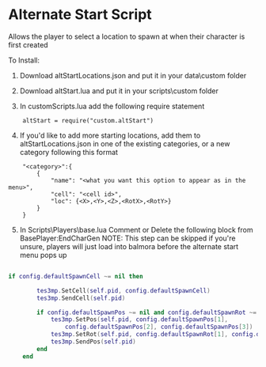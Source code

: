 # Alternate Start Script
Allows the player to select a location to spawn at when their character is first created

To Install:

1. Download altStartLocations.json and put it in your data\custom folder

2. Download altStart.lua and put it in your scripts\custom folder

3. In customScripts.lua add the following require statement
```
    altStart = require("custom.altStart")
```

4. If you'd like to add more starting locations, add them to altStartLocations.json in one of the existing categories, or a new category following this format
```
    "<category>":{
        {
            "name": "<what you want this option to appear as in the menu>",
            "cell": "<cell id>",
            "loc": {<X>,<Y>,<Z>,<RotX>,<RotY>}
        }
    }
```

5. In Scripts\Players\base.lua Comment or Delete the following block from BasePlayer:EndCharGen
NOTE: This step can be skipped if you're unsure, players will just load into balmora before the alternate start menu pops up

```lua

if config.defaultSpawnCell ~= nil then

        tes3mp.SetCell(self.pid, config.defaultSpawnCell)
        tes3mp.SendCell(self.pid)

        if config.defaultSpawnPos ~= nil and config.defaultSpawnRot ~= nil then
            tes3mp.SetPos(self.pid, config.defaultSpawnPos[1],
                config.defaultSpawnPos[2], config.defaultSpawnPos[3])
            tes3mp.SetRot(self.pid, config.defaultSpawnRot[1], config.defaultSpawnRot[2])
            tes3mp.SendPos(self.pid)
        end
    end
```
